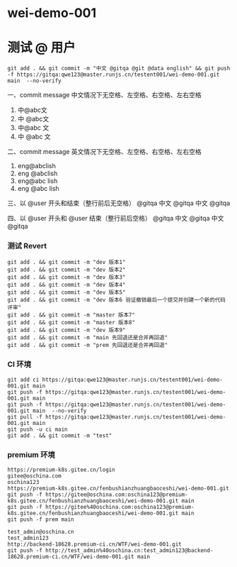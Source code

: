 # wei-demo-001


# 测试 @ 用户
```
git add . && git commit -m "中文 @gitqa @git @data english" && git push -f https://gitqa:qwe123@master.runjs.cn/testent001/wei-demo-001.git main  --no-verify
```
一、commit message 中文情况下无空格、左空格、右空格、左右空格
1. 中@abc文
2. 中 @abc文
3. 中@abc 文
4. 中 @abc 文

二、commit message 英文情况下无空格、左空格、右空格、左右空格
1. eng@abclish
2. eng @abclish
3. eng@abc lish
4. eng @abc lish

三、以 @user 开头和结束（整行前后无空格）
@gitqa 中文 @gitqa 中文 @gitqa


四、以 @user 开头和 @user 结束（整行前后空格）
 @gitqa 中文 @gitqa 中文 @gitqa 


### 测试 Revert
```
git add . && git commit -m "dev 版本1"
git add . && git commit -m "dev 版本2"
git add . && git commit -m "dev 版本3"
git add . && git commit -m "dev 版本4"
git add . && git commit -m "dev 版本5"
git add . && git commit -m "dev 版本6 验证撤销最后一个提交并创建一个新的代码评审"
git add . && git commit -m "master 版本7"
git add . && git commit -m "master 版本8"
git add . && git commit -m "dev 版本9"
git add . && git commit -m "main 先回退还是合并再回退"
git add . && git commit -m "prem 先回退还是合并再回退"
```



### CI 环境
```
git add ci https://gitqa:qwe123@master.runjs.cn/testent001/wei-demo-001.git main  
git push -f https://gitqa:qwe123@master.runjs.cn/testent001/wei-demo-001.git main
git push -f https://gitqa:qwe123@master.runjs.cn/testent001/wei-demo-001.git main  --no-verify
git pull -f https://gitqa:qwe123@master.runjs.cn/testent001/wei-demo-001.git main  
git push -u ci main  
git add . && git commit -m "test" 
```


### premium 环境
```
https://premium-k8s.gitee.cn/login
gitee@oschina.com
oschina123
https://premium-k8s.gitee.cn/fenbushianzhuangbaoceshi/wei-demo-001.git
git push -f https://gitee@oschina.com:oschina123@premium-k8s.gitee.cn/fenbushianzhuangbaoceshi/wei-demo-001.git main
git push -f https://gitee%40oschina.com:oschina123@premium-k8s.gitee.cn/fenbushianzhuangbaoceshi/wei-demo-001.git main
git push -f prem main

test_admin@oschina.cn
test_admin123
http://backend-18628.premium-ci.cn/WTF/wei-demo-001.git
git push -f http://test_admin%40oschina.cn:test_admin123@backend-18628.premium-ci.cn/WTF/wei-demo-001.git main
```